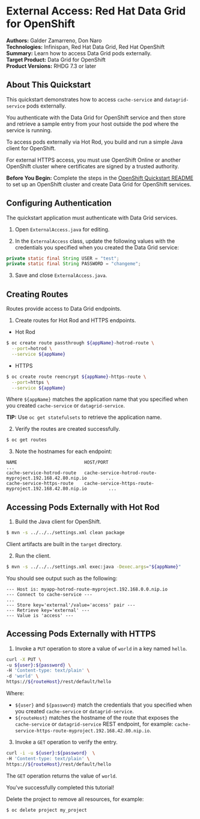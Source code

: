 External Access: Red Hat Data Grid for OpenShift
============================================
**Authors:** Galder Zamarreno, Don Naro  
**Technologies:** Infinispan, Red Hat Data Grid, Red Hat OpenShift  
**Summary:** Learn how to access Data Grid pods externally.  
**Target Product:** Data Grid for OpenShift  
**Product Versions:** RHDG 7.3 or later

About This Quickstart
---------------------
This quickstart demonstrates how to access `cache-service` and `datagrid-service` pods externally.

You authenticate with the Data Grid for OpenShift service and then store and retrieve a sample entry from your host outside the pod where the service is running.

To access pods externally via Hot Rod, you build and run a simple Java client for OpenShift.

For external HTTPS access, you must use OpenShift Online or another OpenShift cluster where certificates are signed by a trusted authority.

**Before You Begin:** Complete the steps in the [OpenShift Quickstart README](../../README.md) to set up an OpenShift cluster and create Data Grid for OpenShift services.

Configuring Authentication
--------------------------
The quickstart application must authenticate with Data Grid services.

1. Open `ExternalAccess.java` for editing.

2. In the `ExternalAccess` class, update the following values with the credentials you specified when you created the Data Grid service:
```java
private static final String USER = "test";
private static final String PASSWORD = "changeme";
```

3. Save and close `ExternalAccess.java`.

Creating Routes
---------------
Routes provide access to Data Grid endpoints.
1. Create routes for Hot Rod and HTTPS endpoints.
  * Hot Rod
  ```bash
  $ oc create route passthrough ${appName}-hotrod-route \
    --port=hotrod \
    --service ${appName}
  ```
  * HTTPS
  ```bash
  $ oc create route reencrypt ${appName}-https-route \
    --port=https \
    --service ${appName}
  ```
  Where `${appName}` matches the application name that you specified when you created `cache-service` or `datagrid-service`.  

  **TIP:** Use `oc get statefulsets` to retrieve the application name.

2. Verify the routes are created successfully.
  ```bash
  $ oc get routes
  ```

3. Note the hostnames for each endpoint:

  ```
  NAME                         HOST/PORT                                                       ...
  cache-service-hotrod-route   cache-service-hotrod-route-myproject.192.168.42.80.nip.io       ...    
  cache-service-https-route    cache-service-https-route-myproject.192.168.42.80.nip.io        ...     
  ```

Accessing Pods Externally with Hot Rod
--------------------------------------
1. Build the Java client for OpenShift.
  ```bash
  $ mvn -s ../../../settings.xml clean package
  ```

  Client artifacts are built in the `target` directory.

2. Run the client.
  ```bash
  $ mvn -s ../../../settings.xml exec:java -Dexec.args="${appName}"
  ```

  You should see output such as the following:

  ```
  --- Host is: myapp-hotrod-route-myproject.192.168.0.0.nip.io
  --- Connect to cache-service ---
  ...
  --- Store key='external'/value='access' pair ---
  --- Retrieve key='external' ---
  --- Value is 'access' ---
  ```

Accessing Pods Externally with HTTPS
------------------------------------
1. Invoke a `PUT` operation to store a value of `world` in a key named `hello`.
  ```bash
  curl -X PUT \
  -u ${user}:${password} \
  -H 'Content-type: text/plain' \
  -d 'world' \
  https://${routeHost}/rest/default/hello
  ```

  Where:
  - `${user}` and `${password}` match the credentials that you specified when you created `cache-service` or `datagrid-service`.
  - `${routeHost}` matches the hostname of the route that exposes the `cache-service` or `datagrid-service` REST endpoint, for example: `cache-service-https-route-myproject.192.168.42.80.nip.io`.

3. Invoke a `GET` operation to verify the entry.
  ```bash
  curl -i -u ${user}:${password}  \
  -H 'Content-type: text/plain' \
  https://${routeHost}/rest/default/hello
  ```

  The `GET` operation returns the value of `world`.

  You've successfully completed this tutorial!

  Delete the project to remove all resources, for example:
  ```bash
  $ oc delete project my_project
  ```
